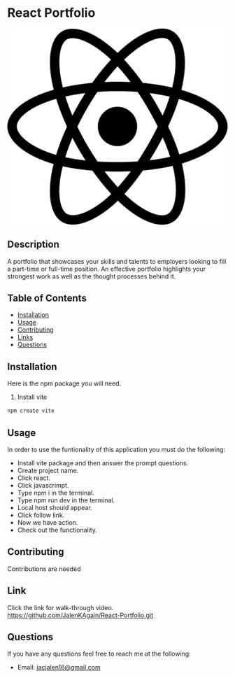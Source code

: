 

# React Portfolio
![image_alt](https://github.com/JalenKAgain/React-Portfolio/blob/ff2b113c0bb255f77e36d9abc07b78004aec68f0/react-icon-512x456-5xl7nmtw.png)


## Description
A portfolio that showcases your skills and talents to employers looking to fill a part-time or full-time position. An effective portfolio highlights your strongest work as well as the thought processes behind it. 

## Table of Contents
- [Installation](#Installation)
- [Usage](#Usage)
- [Contributing](#Contributing)
- [Links](#Links)
- [Questions](#Questions)
        
## Installation
Here is the npm package you will need.
 1. Install vite
   ```sh
   npm create vite
   ```

## Usage
In order to use the funtionality of this application you must do the following:
- Install vite package and then answer the prompt questions.
- Create project name.
- Click react.
- Click javascrimpt.
- Type npm i in the terminal.
- Type npm run dev in the terminal.
- Local host should appear.
- Click follow link.
- Now we have action.
- Check out the functionality.




## Contributing
Contributions are needed


## Link
Click the link for walk-through video. 
https://github.com/JalenKAgain/React-Portfolio.git
                                        
## Questions

If you have any questions feel free to reach me at the following:
- Email: jacjalen16@gmail.com


